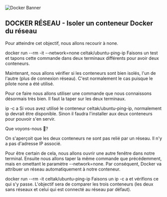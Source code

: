 ![Docker Banner](https://thingsolver.com/wp-content/uploads/docker-cover.png)
## DOCKER RÉSEAU - Isoler un conteneur Docker du réseau
Pour atteindre cet objectif, nous allons recourir à none.

docker run --rm -it --network=none celtak/ubuntu-ping-ip
Faisons un test et tapons cette commande dans deux terminaux différents pour avoir deux conteneurs.

Maintenant, nous allons vérifier si les conteneurs sont bien isolés, l'un de l'autre (plus de connexion réseau). C'est normalement le cas puisque le pilote none a été utilisé.

Pour ce faire nous allons utiliser une commande que nous connaissons désormais très bien. Il faut la taper sur les deux terminaux.

ip -c a
Si vous avez utilisé le conteneur celtak/ubuntu-ping-ip, normalement ip devrait être disponible. Sinon il faudra l'installer aux deux conteneurs pour pouvoir s'en servir.

Que voyons-nous 🧐?

On s'aperçoit que les deux conteneurs ne sont pas relié par un réseau. Il n'y a pas d'adresse IP associé.

Pour être certain de cela, nous allons ouvrir une autre fenêtre dans notre terminal. Ensuite nous allons taper la même commande que précédemment, mais en omettant le paramètre --network=none. Par conséquent, Docker va attribuer un réseau automatiquement à notre conteneur.

docker run --rm -it celtak/ubuntu-ping-ip
Faisons un ip -c a et vérifions ce qui s'y passe. L'objectif sera de comparer les trois conteneurs (les deux sans réseaux et celui qui est connecté au réseau par défaut).
